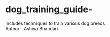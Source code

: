 # dog_training_guide-
Includes techniques to train various dog breeds 
<br>
Author - Ashiya Bhandari 